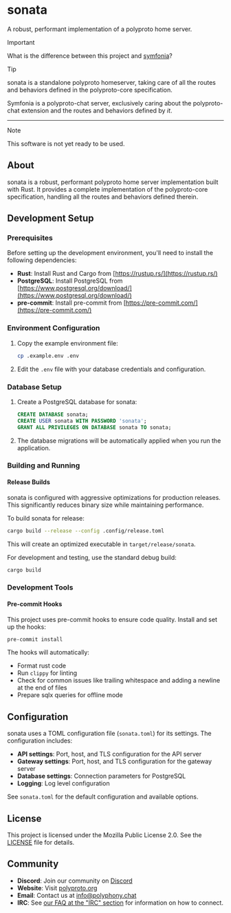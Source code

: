 # sonata

A robust, performant implementation of a polyproto home server.

> [!IMPORTANT]
>
> What is the difference between this project and [symfonia](https://github.com/polyphony-chat/symfonia)?

> [!TIP]
>
> sonata is a standalone polyproto homeserver, taking care of all the routes and behaviors defined in the polyproto-core specification.
>
> Symfonia is a polyproto-chat server, exclusively caring about the polyproto-chat extension and the routes and behaviors defined by *it*.

---

> [!NOTE]
> This software is not yet ready to be used.

## About

sonata is a robust, performant polyproto home server implementation built with Rust. It provides a complete implementation of the polyproto-core specification, handling all the routes and behaviors defined therein.

## Development Setup

### Prerequisites

Before setting up the development environment, you'll need to install the following dependencies:

- **Rust**: Install Rust and Cargo from [https://rustup.rs/](https://rustup.rs/)
- **PostgreSQL**: Install PostgreSQL from [https://www.postgresql.org/download/](https://www.postgresql.org/download/)
- **pre-commit**: Install pre-commit from [https://pre-commit.com/](https://pre-commit.com/)

### Environment Configuration

1. Copy the example environment file:

   ```bash
   cp .example.env .env
   ```

2. Edit the `.env` file with your database credentials and configuration.

### Database Setup

1. Create a PostgreSQL database for sonata:

   ```sql
   CREATE DATABASE sonata;
   CREATE USER sonata WITH PASSWORD 'sonata';
   GRANT ALL PRIVILEGES ON DATABASE sonata TO sonata;
   ```

2. The database migrations will be automatically applied when you run the application.

### Building and Running

#### Release Builds

sonata is configured with aggressive optimizations for production releases. This significantly reduces binary size while maintaining performance.

To build sonata for release:

```bash
cargo build --release --config .config/release.toml
```

This will create an optimized executable in `target/release/sonata`.

For development and testing, use the standard debug build:

```bash
cargo build
```

### Development Tools

#### Pre-commit Hooks

This project uses pre-commit hooks to ensure code quality. Install and set up the hooks:

```bash
pre-commit install
```

The hooks will automatically:

- Format rust code
- Run `clippy` for linting
- Check for common issues like trailing whitespace and adding a newline at the end of files
- Prepare sqlx queries for offline mode

## Configuration

sonata uses a TOML configuration file (`sonata.toml`) for its settings. The configuration includes:

- **API settings**: Port, host, and TLS configuration for the API server
- **Gateway settings**: Port, host, and TLS configuration for the gateway server
- **Database settings**: Connection parameters for PostgreSQL
- **Logging**: Log level configuration

See `sonata.toml` for the default configuration and available options.

## License

This project is licensed under the Mozilla Public License 2.0. See the [LICENSE](LICENSE) file for details.

## Community

- **Discord**: Join our community on [Discord](https://discord.com/invite/m3FpcapGDD)
- **Website**: Visit [polyproto.org](https://polyproto.org)
- **Email**: Contact us at [info@polyphony.chat](mailto:info@polyphony.chat)
- **IRC**: See [our FAQ at the "IRC" section](https://github.com/polyphony-chat/.github/blob/main/FAQ.md#irc) for information on how to connect.
